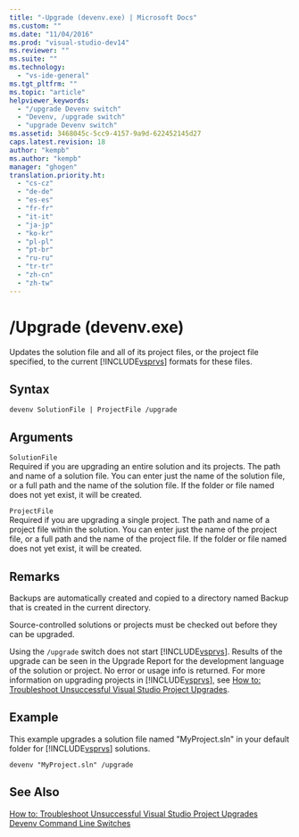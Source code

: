 ```yaml
---
title: "-Upgrade (devenv.exe) | Microsoft Docs"
ms.custom: ""
ms.date: "11/04/2016"
ms.prod: "visual-studio-dev14"
ms.reviewer: ""
ms.suite: ""
ms.technology: 
  - "vs-ide-general"
ms.tgt_pltfrm: ""
ms.topic: "article"
helpviewer_keywords: 
  - "/upgrade Devenv switch"
  - "Devenv, /upgrade switch"
  - "upgrade Devenv switch"
ms.assetid: 3468045c-5cc9-4157-9a9d-622452145d27
caps.latest.revision: 18
author: "kempb"
ms.author: "kempb"
manager: "ghogen"
translation.priority.ht: 
  - "cs-cz"
  - "de-de"
  - "es-es"
  - "fr-fr"
  - "it-it"
  - "ja-jp"
  - "ko-kr"
  - "pl-pl"
  - "pt-br"
  - "ru-ru"
  - "tr-tr"
  - "zh-cn"
  - "zh-tw"
---
```

# /Upgrade (devenv.exe)
Updates the solution file and all of its project files, or the project file specified, to the current [!INCLUDE[vsprvs](../../code-quality/includes/vsprvs_md.md)] formats for these files.  
  
## Syntax  
  
```  
devenv SolutionFile | ProjectFile /upgrade  
```  
  
## Arguments  
 `SolutionFile`  
 Required if you are upgrading an entire solution and its projects. The path and name of a solution file. You can enter just the name of the solution file, or a full path and the name of the solution file. If the folder or file named does not yet exist, it will be created.  
  
 `ProjectFile`  
 Required if you are upgrading a single project. The path and name of a project file within the solution. You can enter just the name of the project file, or a full path and the name of the project file. If the folder or file named does not yet exist, it will be created.  
  
## Remarks  
 Backups are automatically created and copied to a directory named Backup that is created in the current directory.  
  
 Source-controlled solutions or projects must be checked out before they can be upgraded.  
  
 Using the `/upgrade` switch does not start [!INCLUDE[vsprvs](../../code-quality/includes/vsprvs_md.md)]. Results of the upgrade can be seen in the Upgrade Report for the development language of the solution or project. No error or usage info is returned. For more information on upgrading projects in [!INCLUDE[vsprvs](../../code-quality/includes/vsprvs_md.md)], see [How to: Troubleshoot Unsuccessful Visual Studio Project Upgrades](../../porting/how-to-troubleshoot-unsuccessful-visual-studio-project-upgrades.md).  
  
## Example  
 This example upgrades a solution file named "MyProject.sln" in your default folder for [!INCLUDE[vsprvs](../../code-quality/includes/vsprvs_md.md)] solutions.  
  
```  
devenv "MyProject.sln" /upgrade  
```  
  
## See Also  
 [How to: Troubleshoot Unsuccessful Visual Studio Project Upgrades](../../porting/how-to-troubleshoot-unsuccessful-visual-studio-project-upgrades.md)   
 [Devenv Command Line Switches](../../ide/reference/devenv-command-line-switches.md)